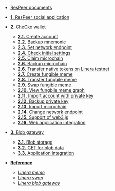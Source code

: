 - [ResPeer documents]()

- [**1.** ResPeer social application]()

- [**2.** CheCko wallet](en_US/checko.md)
  - [**2.1.** Create account](en_US/checko/create-account.md)
  - [**2.2.** Backup mnemonic]()
  - [**2.3.** Set network endpoint]()
  - [**2.4.** Check initial settings]()
  - [**2.5.** Claim microchain]()
  - [**2.6.** Backup microchain]()
  - [**2.6.** Transfer native tokens on Linera testnet]()
  - [**2.7.** Create fungible meme]()
  - [**2.8.** Transfer fungbile meme]()
  - [**2.9.** Swap fungible meme]()
  - [**2.10.** View fungbile meme graph]()
  - [**2.11.** Import account with private key]()
  - [**2.12.** Backup private key]()
  - [**2.13.** Import microchain]()
  - [**2.14.** Change network endpoint]()
  - [**2.15.** Support of web3.js]()
  - [**2.16.** Web application integration]()

- [**3.** Blob gateway]()
  - [**3.1.** Blob storage]()
  - [**3.2.** GET for blob data]()
  - [**3.3.** Application integration]()

- [**Reference**]()
  - [*Linera meme*](https://linerameme.fun)
  - [*Linera swap*](https://lineraswap.fun)
  - [*Linera blob gateway*](https://blobgateway.fun)
